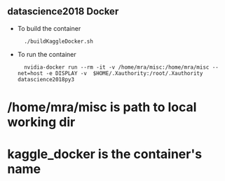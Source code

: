 ## datascience2018 Docker


* To build the container

        ./buildKaggleDocker.sh

* To run the container

        nvidia-docker run --rm -it -v /home/mra/misc:/home/mra/misc --net=host -e DISPLAY -v  $HOME/.Xauthority:/root/.Xauthority datascience2018py3


# /home/mra/misc is path to local working dir
# kaggle_docker is the container's name




